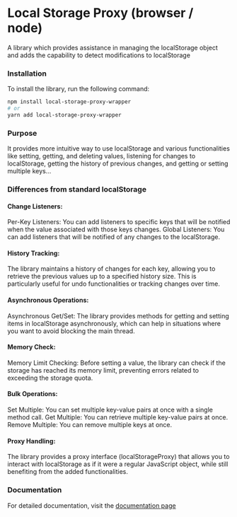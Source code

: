 # Local Storage Proxy (browser / node)

A library which provides assistance in managing the localStorage object and adds the capability to detect modifications to localStorage

### Installation

To install the library, run the following command:

```bash
npm install local-storage-proxy-wrapper
# or
yarn add local-storage-proxy-wrapper
```

### Purpose

It provides more intuitive way to use localStorage and various functionalities like setting, getting, and deleting values, listening for changes to localStorage, getting the history of previous changes, and getting or setting multiple keys...

### Differences from standard localStorage

#### Change Listeners:

Per-Key Listeners: You can add listeners to specific keys that will be notified when the value associated with those keys changes.
Global Listeners: You can add listeners that will be notified of any changes to the localStorage.

#### History Tracking:

The library maintains a history of changes for each key, allowing you to retrieve the previous values up to a specified history size. This is particularly useful for undo functionalities or tracking changes over time.

#### Asynchronous Operations:

Asynchronous Get/Set: The library provides methods for getting and setting items in localStorage asynchronously, which can help in situations where you want to avoid blocking the main thread.

#### Memory Check:

Memory Limit Checking: Before setting a value, the library can check if the storage has reached its memory limit, preventing errors related to exceeding the storage quota.

#### Bulk Operations:
Set Multiple: You can set multiple key-value pairs at once with a single method call.
Get Multiple: You can retrieve multiple key-value pairs at once.
Remove Multiple: You can remove multiple keys at once.

#### Proxy Handling:

The library provides a proxy interface (localStorageProxy) that allows you to interact with localStorage as if it were a regular JavaScript object, while still benefiting from the added functionalities.

### Documentation
For detailed documentation, visit the [documentation page](https://vkuprin.github.io/local-storage-proxy-wrapper/)
